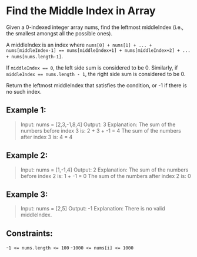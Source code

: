 # Find the Middle Index in Array

Given a 0-indexed integer array nums, find the leftmost middleIndex (i.e., the smallest amongst all the possible ones).

A middleIndex is an index where `nums[0] + nums[1] + ... + nums[middleIndex-1] == nums[middleIndex+1] + nums[middleIndex+2] + ... + nums[nums.length-1]`.

If `middleIndex == 0`, the left side sum is considered to be 0. Similarly, if `middleIndex == nums.length - 1`, the right side sum is considered to be 0.

Return the leftmost middleIndex that satisfies the condition, or -1 if there is no such index.

## Example 1:

> Input: nums = [2,3,-1,8,4]
> Output: 3
> Explanation: The sum of the numbers before index 3 is: 2 + 3 + -1 = 4
> The sum of the numbers after index 3 is: 4 = 4

## Example 2:

> Input: nums = [1,-1,4]
> Output: 2
> Explanation: The sum of the numbers before index 2 is: 1 + -1 = 0
> The sum of the numbers after index 2 is: 0

## Example 3:

> Input: nums = [2,5]
> Output: -1
> Explanation: There is no valid middleIndex.

## Constraints:

-`1 <= nums.length <= 100` -`1000 <= nums[i] <= 1000`
